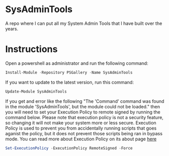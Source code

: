# SysAdminTools
A repo where I can put all my System Admin Tools that I have built over the years.

# Instructions
Open a powershell as administrator and run the following command:
```Powershell
Install-Module -Repository PSGallery -Name SysAdminTools
```

If you want to update to the latest version, run this command:
```Powershell
Update-Module SysAdminTools
```

If you get and error like the following "The 'Command' command was found in the module 'SysAdminTools', but the module could not be loaded." then you will need to set your Execution Policy to remote signed by running the command below. Please note that execution policy is not a security feature, so changing it will not make your system more or less secure. Execution Policy is used to prevent you from accidentally running scripts that goes aganist the policy, but it does not prevent those scripts being ran in bypass mode. You can read more about Execution Policy on its about page [here](https://docs.microsoft.com/en-us/powershell/module/microsoft.powershell.core/about/about_execution_policies?view=powershell-7.1)
```Powershell
Set-ExecutionPolicy -ExecutionPolicy RemoteSigned -Force
```
